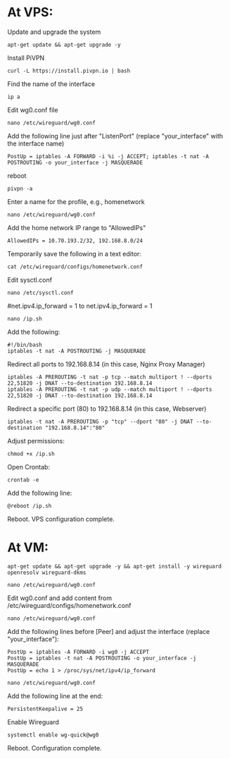 # At VPS:

Update and upgrade the system
```
apt-get update && apt-get upgrade -y
```
Install PiVPN
```
curl -L https://install.pivpn.io | bash
```
Find the name of the interface
```
ip a
```
Edit wg0.conf file
```
nano /etc/wireguard/wg0.conf
```
Add the following line just after "ListenPort" (replace "your_interface" with the interface name)
```
PostUp = iptables -A FORWARD -i %i -j ACCEPT; iptables -t nat -A POSTROUTING -o your_interface -j MASQUERADE
```
reboot
```
pivpn -a
```
Enter a name for the profile, e.g., homenetwork
```
nano /etc/wireguard/wg0.conf
```
Add the home network IP range to "AllowedIPs"
```
AllowedIPs = 10.70.193.2/32, 192.168.8.0/24
```
Temporarily save the following in a text editor:
```
cat /etc/wireguard/configs/homenetwork.conf
```
Edit sysctl.conf
```
nano /etc/sysctl.conf
```
#net.ipv4.ip_forward = 1
to
net.ipv4.ip_forward = 1

```
nano /ip.sh
```
Add the following:
```
#!/bin/bash
iptables -t nat -A POSTROUTING -j MASQUERADE
```	
Redirect all ports to 192.168.8.14 (in this case, Nginx Proxy Manager)
```
iptables -A PREROUTING -t nat -p tcp --match multiport ! --dports 22,51820 -j DNAT --to-destination 192.168.8.14
iptables -A PREROUTING -t nat -p udp --match multiport ! --dports 22,51820 -j DNAT --to-destination 192.168.8.14
```
Redirect a specific port (80) to 192.168.8.14 (in this case, Webserver)
```
iptables -t nat -A PREROUTING -p "tcp" --dport "80" -j DNAT --to-destination "192.168.8.14":"80"
```
Adjust permissions:
```
chmod +x /ip.sh
```
Open Crontab:
```
crontab -e
```
Add the following line:
```
@reboot /ip.sh
```
Reboot. VPS configuration complete.
# At VM:
```
apt-get update && apt-get upgrade -y && apt-get install -y wireguard openresolv wireguard-dkms
```
```
nano /etc/wireguard/wg0.conf
```
Edit wg0.conf and add content from /etc/wireguard/configs/homenetwork.conf

```
nano /etc/wireguard/wg0.conf
```
Add the following lines before [Peer] and adjust the interface (replace "your_interface"):
```
PostUp = iptables -A FORWARD -i wg0 -j ACCEPT
PostUp = iptables -t nat -A POSTROUTING -o your_interface -j MASQUERADE
PostUp = echo 1 > /proc/sys/net/ipv4/ip_forward
```
```
nano /etc/wireguard/wg0.conf
```
Add the following line at the end:
```
PersistentKeepalive = 25
```
Enable Wireguard
```
systemctl enable wg-quick@wg0
```
Reboot. Configuration complete.



